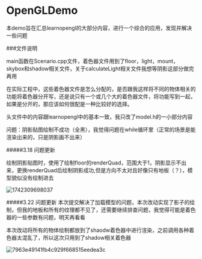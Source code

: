 # OpenGLDemo


本demo旨在汇总learnopengl的大部分内容，进行一个综合的应用，发现并解决一些问题


###文件说明

main函数在Scenario.cpp文件，着色器文件用到了floor，light，mount，skybox和shadow相关文件，关于calculateLight相关文件我想等阴影这部分做完再用

在实际工程中，这些着色器文件是怎么分配的，是否跟我这样将不同的物体相关的功能将着色器分开写，还是说只有一个或几个大的着色器文件，将功能写到一起，如果是分开的，那应该如何很配是一种比较好的选择。


头文件中的内容跟learnopengl中的基本一致，我只改了model.h的一小部分内容



问题：阴影贴图绘制不成功（全黑），我觉得问题在while循环里（正常的场景是能渲染出来的，只是阴影画不出来）

#####3.18 问题更新

绘制阴影贴图时，使用了绘制floor的renderQuad，范围大于1，阴影显示不出来，更换renderQuad后绘制阴影成功,但是方向不太对且好像只有地板（？），模型貌似没有绘制进去

![1742309698037](https://github.com/user-attachments/assets/93581f99-dd36-4fe2-bfb0-560b64fe5852)


#####3.22 问题更新
本次提交解决了加载模型的问题，本次改动实现了影子的绘制，但我的地板和所有的纹理都不见了，还需要继续排查问题，我觉得可能是着色器的一些参数有问题，明天再看看

本次改动将所有的物体绘制都放到了shaodw着色器中进行渲染，之前调用各种着色器太混乱了，所以这次只用到了shadow相关着色器


![7963e49141fb4c929f668515eedea3c](https://github.com/user-attachments/assets/341ef89c-916e-48cf-be61-3b14a5660468)
